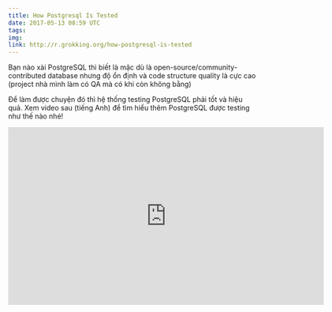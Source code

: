 ```yaml
---
title: How Postgresql Is Tested
date: 2017-05-13 08:59 UTC
tags:
img: 
link: http://r.grokking.org/how-postgresql-is-tested
---
```


Bạn nào xài PostgreSQL thì biết là mặc dù là open-source/community-contributed database nhưng độ ổn định và code structure quality là cực cao (project nhà mình làm có QA mà có khi còn không bằng)

Để làm được chuyện đó thì hệ thống testing PostgreSQL phải tốt và hiệu quả. Xem video sau (tiếng Anh) để tìm hiểu thêm PostgreSQL được testing như thế nào nhé!

<iframe width="640" height="360" src="https://www.youtube.com/embed/-sjyjpUbYO0" frameborder="0" allowfullscreen></iframe>